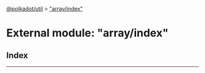 [@polkadot/util](../README.md) > ["array/index"](../modules/_array_index_.md)

# External module: "array/index"

## Index

---

